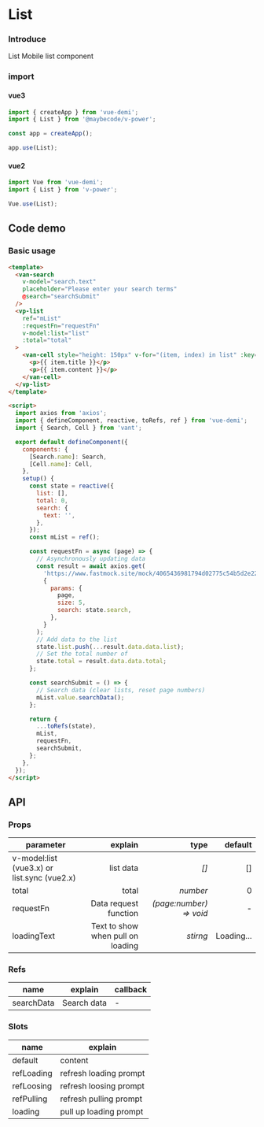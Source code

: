 # List

### Introduce

List Mobile list component

### import

#### vue3

```js
import { createApp } from 'vue-demi';
import { List } from '@maybecode/v-power';

const app = createApp();

app.use(List);
```

#### vue2

```js
import Vue from 'vue-demi';
import { List } from 'v-power';

Vue.use(List);
```

## Code demo

### Basic usage

```html
<template>
  <van-search
    v-model="search.text"
    placeholder="Please enter your search terms"
    @search="searchSubmit"
  />
  <vp-list
    ref="mList"
    :requestFn="requestFn"
    v-model:list="list"
    :total="total"
  >
    <van-cell style="height: 150px" v-for="(item, index) in list" :key="index">
      <p>{{ item.title }}</p>
      <p>{{ item.content }}</p>
    </van-cell>
  </vp-list>
</template>

<script>
  import axios from 'axios';
  import { defineComponent, reactive, toRefs, ref } from 'vue-demi';
  import { Search, Cell } from 'vant';

  export default defineComponent({
    components: {
      [Search.name]: Search,
      [Cell.name]: Cell,
    },
    setup() {
      const state = reactive({
        list: [],
        total: 0,
        search: {
          text: '',
        },
      });
      const mList = ref();

      const requestFn = async (page) => {
        // Asynchronously updating data
        const result = await axios.get(
          'https://www.fastmock.site/mock/4065436981794d02775c54b5d2e22e74/common-test/list',
          {
            params: {
              page,
              size: 5,
              search: state.search,
            },
          }
        );
        // Add data to the list
        state.list.push(...result.data.data.list);
        // Set the total number of
        state.total = result.data.data.total;
      };

      const searchSubmit = () => {
        // Search data (clear lists, reset page numbers)
        mList.value.searchData();
      };

      return {
        ...toRefs(state),
        mList,
        requestFn,
        searchSubmit,
      };
    },
  });
</script>
```

## API

### Props

| parameter                                   |                           explain |                    type |    default |
| ------------------------------------------- | --------------------------------: | ----------------------: | ---------: |
| v-model:list (vue3.x) or list.sync (vue2.x) |                         list data |                    _[]_ |         [] |
| total                                       |                             total |                _number_ |          0 |
| requestFn                                   |             Data request function | _(page:number) => void_ |          - |
| loadingText                                 | Text to show when pull on loading |                _stirng_ | Loading... |

### Refs

| name       | explain     | callback |
| ---------- | ----------- | -------- |
| searchData | Search data | -        |


### Slots

| name       | explain                |
| ---------- | ---------------------- |
| default    | content                |
| refLoading | refresh loading prompt |
| refLoosing | refresh loosing prompt |
| refPulling | refresh pulling prompt |
| loading    | pull up loading prompt |
